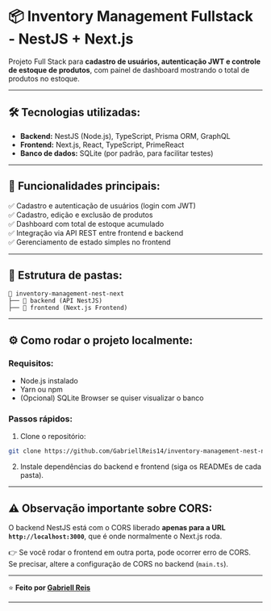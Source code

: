 # 📦 Inventory Management Fullstack - NestJS + Next.js

Projeto Full Stack para **cadastro de usuários, autenticação JWT e controle de estoque de produtos**, com painel de dashboard mostrando o total de produtos no estoque.

---

## 🛠️ Tecnologias utilizadas:

- **Backend:** NestJS (Node.js), TypeScript, Prisma ORM, GraphQL
- **Frontend:** Next.js, React, TypeScript, PrimeReact
- **Banco de dados:** SQLite (por padrão, para facilitar testes)

---

## 🚀 Funcionalidades principais:

✅ Cadastro e autenticação de usuários (login com JWT)  
✅ Cadastro, edição e exclusão de produtos  
✅ Dashboard com total de estoque acumulado  
✅ Integração via API REST entre frontend e backend  
✅ Gerenciamento de estado simples no frontend

---

## 📂 Estrutura de pastas:

```
📂 inventory-management-nest-next
├── 📂 backend (API NestJS)
├── 📂 frontend (Next.js Frontend)
```

---

## ⚙️ Como rodar o projeto localmente:

### Requisitos:

- Node.js instalado
- Yarn ou npm
- (Opcional) SQLite Browser se quiser visualizar o banco

### Passos rápidos:

1. Clone o repositório:

```bash
git clone https://github.com/GabriellReis14/inventory-management-nest-next.git
```

2. Instale dependências do backend e frontend (siga os READMEs de cada pasta).

---

## ⚠️ Observação importante sobre CORS:

O backend NestJS está com o CORS liberado **apenas para a URL `http://localhost:3000`**, que é onde normalmente o Next.js roda.

👉 Se você rodar o frontend em outra porta, pode ocorrer erro de CORS.  
Se precisar, altere a configuração de CORS no backend (`main.ts`).

---

⭐️ **Feito por [Gabriell Reis](https://www.linkedin.com/in/gabriell-reis-alvarenga/)**

---
